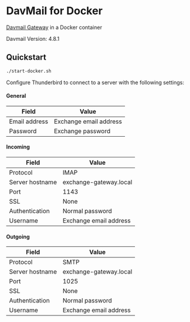 # DavMail for Docker

[Davmail Gateway](http://davmail.sourceforge.net/) in a Docker container

Davmail Version: 4.8.1

## Quickstart

```bash
./start-docker.sh
```
Configure Thunderbird to connect to a server with the following settings:

#### General

|Field|Value|
|------|----------------|
|Email address|Exchange email address|
| Password | Exchange password|

#### Incoming

|Field|Value|
|-----|-----|
|Protocol|IMAP|
|Server hostname|exchange-gateway.local|
|Port|1143|
|SSL|None|
|Authentication|Normal password|
|Username|Exchange email address|

#### Outgoing

|Field|Value|
|-----|-----|
|Protocol|SMTP|
|Server hostname|exchange-gateway.local|
|Port|1025|
|SSL|None|
|Authentication|Normal password|
|Username|Exchange email address|
